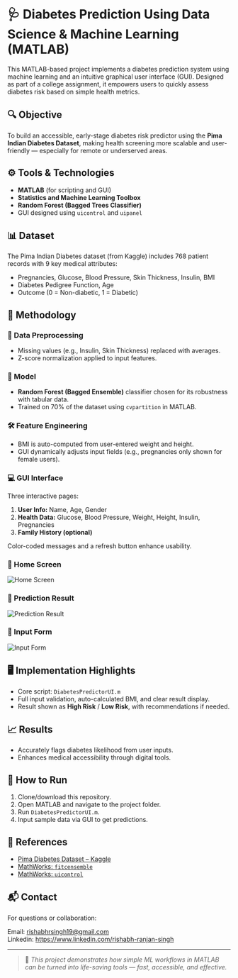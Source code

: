 # 🩺 Diabetes Prediction Using Data Science & Machine Learning (MATLAB)

This MATLAB-based project implements a diabetes prediction system using machine learning and an intuitive graphical user interface (GUI). Designed as part of a college assignment, it empowers users to quickly assess diabetes risk based on simple health metrics.

## 🔍 Objective
To build an accessible, early-stage diabetes risk predictor using the **Pima Indian Diabetes Dataset**, making health screening more scalable and user-friendly — especially for remote or underserved areas.

## ⚙️ Tools & Technologies
- **MATLAB** (for scripting and GUI)
- **Statistics and Machine Learning Toolbox**
- **Random Forest (Bagged Trees Classifier)**
- GUI designed using `uicontrol` and `uipanel`

## 📊 Dataset
The Pima Indian Diabetes dataset (from Kaggle) includes 768 patient records with 9 key medical attributes:
- Pregnancies, Glucose, Blood Pressure, Skin Thickness, Insulin, BMI
- Diabetes Pedigree Function, Age
- Outcome (0 = Non-diabetic, 1 = Diabetic)

## 🧠 Methodology

### 🔄 Data Preprocessing
- Missing values (e.g., Insulin, Skin Thickness) replaced with averages.
- Z-score normalization applied to input features.

### 🧮 Model
- **Random Forest (Bagged Ensemble)** classifier chosen for its robustness with tabular data.
- Trained on 70% of the dataset using `cvpartition` in MATLAB.

### 🛠 Feature Engineering
- BMI is auto-computed from user-entered weight and height.
- GUI dynamically adjusts input fields (e.g., pregnancies only shown for female users).

### 💻 GUI Interface
Three interactive pages:
1. **User Info:** Name, Age, Gender
2. **Health Data:** Glucose, Blood Pressure, Weight, Height, Insulin, Pregnancies
3. **Family History (optional)**

Color-coded messages and a refresh button enhance usability.

### 🔹 Home Screen
![Home Screen](./Docs/UI/UI_Home.png)

### 🔹 Prediction Result
![Prediction Result](./Docs/UI/Prediction_Result.png)

### 🔹 Input Form
![Input Form](./Docs/UI/Input_Form.png)

## 🖥 Implementation Highlights
- Core script: `DiabetesPredictorUI.m`
- Full input validation, auto-calculated BMI, and clear result display.
- Result shown as **High Risk** / **Low Risk**, with recommendations if needed.

## 📈 Results
- Accurately flags diabetes likelihood from user inputs.
- Enhances medical accessibility through digital tools.

## 📌 How to Run
1. Clone/download this repository.
2. Open MATLAB and navigate to the project folder.
3. Run `DiabetesPredictorUI.m`.
4. Input sample data via GUI to get predictions.

## 📎 References
- [Pima Diabetes Dataset – Kaggle](https://www.kaggle.com/datasets/uciml/pima-indians-diabetes-database)
- [MathWorks: `fitcensemble`](https://www.mathworks.com/help/stats/fitcensemble.html)
- [MathWorks: `uicontrol`](https://www.mathworks.com/help/matlab/ref/uicontrol.html)

## 📬 Contact
For questions or collaboration: 

Email: rishabhrsingh19@gmail.com  
Linkedin: https://www.linkedin.com/rishabh-ranjan-singh

---

> 🚀 *This project demonstrates how simple ML workflows in MATLAB can be turned into life-saving tools — fast, accessible, and effective.*
